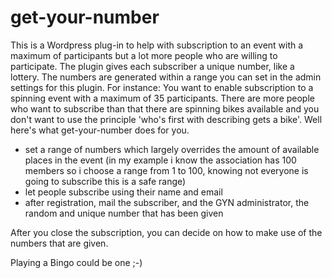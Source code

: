 <h1>get-your-number</h1>

This is a Wordpress plug-in to help with subscription to an event with a maximum of participants but a lot more people who are willing to participate.
The plugin gives each subscriber a unique number, like a lottery. The numbers are generated within a range you can set in the admin settings for this plugin.
For instance:
You want to enable subscription to a spinning event with a maximum of 35 participants. There are more people who want to subscribe than that there are spinning bikes available and you don't want to use the principle 'who's first with describing gets a bike'. Well here's what get-your-number does for you.

<ul>
<li>set a range of numbers which largely overrides the amount of available places in the event (in my example i know the association has 100 members so i choose a range from 1 to 100, knowing not everyone is going to subscribe this is a safe range)</li>
<li>let people subscribe using their name and email</li>
<li>after registration, mail the subscriber, and the GYN administrator, the random and unique number that has been given</li>
</ul>

After you close the subscription, you can decide on how to make use of the numbers that are given.

Playing a Bingo could be one ;-)